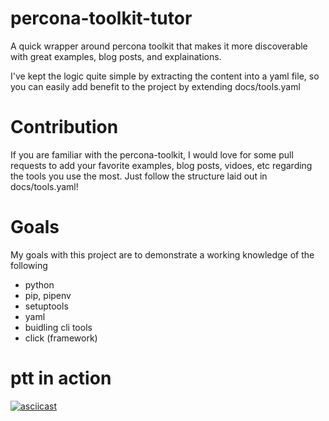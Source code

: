 # percona-toolkit-tutor
A quick wrapper around percona toolkit that makes it more discoverable with great examples, blog posts, and explainations.

I've kept the logic quite simple by extracting the content into a yaml file, so you can easily add benefit to the project by extending docs/tools.yaml

# Contribution
If you are familiar with the percona-toolkit, I would love for some pull requests to add your favorite examples, blog posts, vidoes, etc regarding the tools you use the most. Just follow the structure laid out in docs/tools.yaml!

# Goals
My goals with this project are to demonstrate a working knowledge of the following
* python
* pip, pipenv
* setuptools
* yaml
* buidling cli tools
* click (framework)

# ptt in action
[![asciicast](https://asciinema.org/a/Btz13V9cCKJJ64aamaMx3M37N.svg)](https://asciinema.org/a/Btz13V9cCKJJ64aamaMx3M37N)
